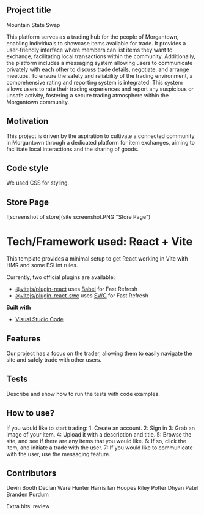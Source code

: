 
## Project title
Mountain State Swap

This platform serves as a trading hub for the people of Morgantown, enabling individuals to showcase items available for trade. It provides a user-friendly interface where members can list items they want to exchange, facilitating local transactions within the community. Additionally, the platform includes a messaging system allowing users to communicate privately with each other to discuss trade details, negotiate, and arrange meetups. To ensure the safety and reliability of the trading environment, a comprehensive rating and reporting system is integrated. This system allows users to rate their trading experiences and report any suspicious or unsafe activity, fostering a secure trading atmosphere within the Morgantown community.

## Motivation
This project is driven by the aspiration to cultivate a connected community in Morgantown through a dedicated platform for item exchanges, aiming to facilitate local interactions and the sharing of goods.

## Code style
We used CSS for styling. 
 
## Store Page
![screenshot of store](site screenshot.PNG "Store Page")
   
# Tech/Framework used: React + Vite

This template provides a minimal setup to get React working in Vite with HMR and some ESLint rules.

Currently, two official plugins are available:

- [@vitejs/plugin-react](https://github.com/vitejs/vite-plugin-react/blob/main/packages/plugin-react/README.md) uses [Babel](https://babeljs.io/) for Fast Refresh
- [@vitejs/plugin-react-swc](https://github.com/vitejs/vite-plugin-react-swc) uses [SWC](https://swc.rs/) for Fast Refresh

<b>Built with</b>
- [Visual Studio Code](https://https://code.visualstudio.com/download)

## Features
Our project has a focus on the trader, allowing them to easily navigate the site and safely trade with other users. 

## Tests
Describe and show how to run the tests with code examples.

## How to use?
If you would like to start trading: 
1: Create an account. 
2: Sign in
3: Grab an image of your item. 
4: Upload it with a description and title. 
5: Browse the site, and see if there are any items that you would like. 
6: If so, click the item, and initiate a trade with the user. 
7: If you would like to communicate with the user, use the messaging feature. 

## Contributors
Devin Booth
Declan Ware
Hunter Harris 
Ian Hoopes
Riley Potter
Dhyan Patel 
Branden Purdum

Extra bits: review
